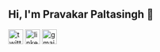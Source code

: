 ## Hi, I'm Pravakar Paltasingh 👋

<p align="left">
  <img width="30" height="30" src="https://img.icons8.com/fluency/48/twitter.png" alt="twitter"/>
  <img width="30" height="30" src="https://img.icons8.com/fluency/48/linkedin.png" alt="linkedin"/>
  <img width="30" height="30" src="https://img.icons8.com/color/48/gmail-new.png" alt="gmail-new"/>
</p>
